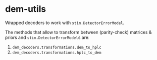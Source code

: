 # dem-utils

Wrapped decoders to work with `stim.DetectorErrorModel`.

The methods that allow to transform between (parity-check) matrices & priors and `stim.DetectorErrorModel`s are:

1. `dem_decoders.transformations.dem_to_hplc`
1. `dem_decoders.transformations.hplc_to_dem`
